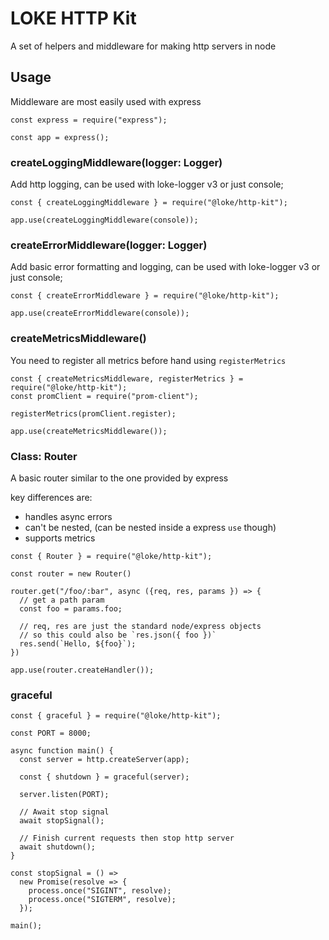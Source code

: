# LOKE HTTP Kit

A set of helpers and middleware for making http servers in node

## Usage

Middleware are most easily used with express

```
const express = require("express");

const app = express();
```

### createLoggingMiddleware(logger: Logger)

Add http logging, can be used with loke-logger v3 or just console;

```
const { createLoggingMiddleware } = require("@loke/http-kit");

app.use(createLoggingMiddleware(console));
```

### createErrorMiddleware(logger: Logger)

Add basic error formatting and logging, can be used with loke-logger v3 or just console;

```
const { createErrorMiddleware } = require("@loke/http-kit");

app.use(createErrorMiddleware(console));
```

### createMetricsMiddleware()

You need to register all metrics before hand using `registerMetrics`

```
const { createMetricsMiddleware, registerMetrics } = require("@loke/http-kit");
const promClient = require("prom-client");

registerMetrics(promClient.register);

app.use(createMetricsMiddleware());
```

### Class: Router

A basic router similar to the one provided by express

key differences are:

- handles async errors
- can't be nested, (can be nested inside a express `use` though)
- supports metrics

```
const { Router } = require("@loke/http-kit");

const router = new Router()

router.get("/foo/:bar", async ({req, res, params }) => {
  // get a path param
  const foo = params.foo;

  // req, res are just the standard node/express objects
  // so this could also be `res.json({ foo })`
  res.send(`Hello, ${foo}`);
})

app.use(router.createHandler());
```

### graceful

```
const { graceful } = require("@loke/http-kit");

const PORT = 8000;

async function main() {
  const server = http.createServer(app);

  const { shutdown } = graceful(server);

  server.listen(PORT);

  // Await stop signal
  await stopSignal();

  // Finish current requests then stop http server
  await shutdown();
}

const stopSignal = () =>
  new Promise(resolve => {
    process.once("SIGINT", resolve);
    process.once("SIGTERM", resolve);
  });

main();
```
